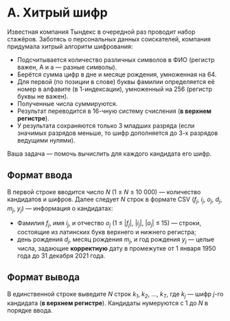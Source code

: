 # A. Хитрый шифр

Известная компания Тындекс в очередной раз проводит набор стажёров.
Заботясь о персональных данных соискателей, компания придумала хитрый алгоритм шифрования:

- Подсчитывается количество различных символов в ФИО (регистр важен, А и а — разные символы).
- Берётся сумма цифр в дне и месяце рождения, умноженная на 64.
- Для первой (по позиции в слове) буквы фамилии определяется её номер в алфавите (в 1-индексации), умноженный на 256 (регистр буквы не важен).
- Полученные числа суммируются.
- Результат переводится в 16-чную систему счисления (__в верхнем регистре__).
- У результата сохраняются только 3 младших разряда (если значимых разрядов меньше, то шифр дополняется до 3-х разрядов ведущими нулями).

Ваша задача — помочь вычислить для каждого кандидата его шифр.


## Формат ввода

В первой строке вводится число _N_ (1 ≤ _N_ ≤ 10 000) — количество кандидатов и шифров.
Далее следует _N_ строк в формате CSV (_f<sub>j</sub>_, _i<sub>j</sub>_, _o<sub>j</sub>_, _d<sub>j</sub>_, _m<sub>j</sub>_, _y<sub>j</sub>_) — информация о кандидатах:

- Фамилия _f<sub>j</sub>_, имя _i<sub>j</sub>_, и отчество _o<sub>j</sub>_ (1 ≤ |_f<sub>j</sub>_|, |_i<sub>j</sub>_|, |_o<sub>j</sub>_|  ≤ 15) — строки, состоящие из латинских букв верхнего и нижнего регистра;
- день рождения _d<sub>j</sub>_, месяц рождения _m<sub>j</sub>_, и год рождения _y<sub>j</sub>_ — целые числа, задающие __корректную__ дату в промежутке от 1 января 1950 года до 31 декабря 2021 года.


## Формат вывода

В единственной строке выведите _N_ строк _k<sub>1</sub>_, _k<sub>2</sub>_, ..., _k<sub>Т</sub>_, где _k<sub>j</sub>_ — шифр _j_-го кандидата (__в верхнем регистре__). Кандидаты нумеруются с 1 до _N_ в порядке ввода.

